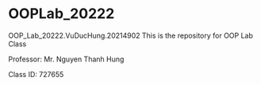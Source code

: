 # OOPLab_20222
OOP_Lab_20222.VuDucHung.20214902
This is the repository for OOP Lab Class

Professor: Mr. Nguyen Thanh Hung

Class ID: 727655
